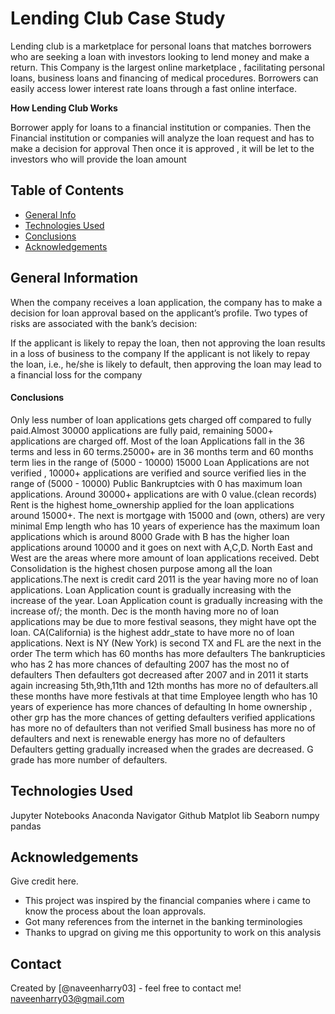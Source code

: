 # Lending Club Case Study
Lending club is a marketplace for personal loans that matches borrowers who are seeking a loan with investors looking to lend money and make a return. This Company is the largest online marketplace , facilitating personal loans, business loans and financing of medical procedures. Borrowers can easily access lower interest rate loans through a fast online interface.

**How Lending Club Works**

Borrower apply for loans to a financial institution or companies.
Then the Financial institution or companies will analyze the loan request and has to make a decision for approval
Then once it is approved , it will be let to the investors who will provide the loan amount


## Table of Contents
* [General Info](#general-information)
* [Technologies Used](#technologies-used)
* [Conclusions](#conclusions)
* [Acknowledgements](#acknowledgements)

<!-- You can include any other section that is pertinent to your problem -->

## General Information

When the company receives a loan application, the company has to make a decision for loan approval based on the applicant’s profile. Two types of risks are associated with the bank’s decision:

If the applicant is likely to repay the loan, then not approving the loan results in a loss of business to the company
If the applicant is not likely to repay the loan, i.e., he/she is likely to default, then approving the loan may lead to a financial loss for the company


<!-- You don't have to answer all the questions - just the ones relevant to your project. -->

#### Conclusions

  Only less number of loan applications gets charged off compared to fully paid.Almost 30000 applications are fully paid, remaining 5000+ applications are charged off.
  Most of the loan Applications fall in the 36 terms and less in 60 terms.25000+ are in 36 months term and 60 months term lies in the range of (5000 - 10000)
  15000 Loan Applications are not verified , 10000+ applications are verified and source verified lies in the range of (5000 - 10000)
  Public Bankruptcies with 0 has maximum loan applications. Around 30000+ applications are with 0 value.(clean records)
  Rent is the highest home_ownership applied for the loan applications around 15000+. The next is mortgage with 15000 and (own, others) are very minimal
  Emp length who has 10 years of experience has the maximum loan applications which is around 8000
  Grade with B has the higher loan applications around 10000 and it goes on next with A,C,D.
  North East and West are the areas where more amount of loan applications received.
  Debt Consolidation is the highest chosen purpose among all the loan applications.The next is credit card
  2011 is the year having more no of loan applications.
  Loan Application count is gradually increasing with the increase of the year.
  Loan Application count is gradually increasing with the increase of/; the month.
  Dec is the month having more no of loan applications may be due to more festival seasons, they might have opt the loan.
  CA(California) is the highest addr_state to have more no of loan applications.
  Next is NY (New York) is second
  TX and FL are the next in the order
  The term which has 60 months has more defaulters
  The bankrupticies who has 2 has more chances of defaulting
  2007 has the most no of defaulters
  Then defaulters got decreased after 2007 and in 2011 it starts again increasing
  5th,9th,11th and 12th months has more no of defaulters.all these months have more festivals at that time
  Employee length who has 10 years of experience has more chances of defaulting
  In home ownership , other grp has the more chances of getting defaulters
  verified applications has more no of defaulters than not verified
  Small business has more no of defaulters and next is renewable energy has more no of defaulters
  Defaulters getting gradually increased when the grades are decreased. G grade has more number of defaulters.

<!-- You don't have to answer all the questions - just the ones relevant to your project. -->


## Technologies Used
Jupyter Notebooks
Anaconda Navigator
Github
Matplot lib
Seaborn
numpy
pandas

<!-- As the libraries versions keep on changing, it is recommended to mention the version of library used in this project -->

## Acknowledgements
Give credit here.
- This project was inspired by the financial companies where i came to know the process about the loan approvals.
- Got many references from the internet in the banking terminologies
- Thanks to upgrad on giving me this opportunity to work on this analysis


## Contact
Created by [@naveenharry03] - feel free to contact me! naveenharry03@gmail.com


<!-- Optional -->
<!-- ## License -->
<!-- This project is open source and available under the [... License](). -->

<!-- You don't have to include all sections - just the one's relevant to your project -->
